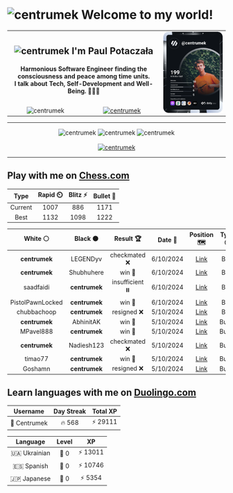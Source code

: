 <h1>
  <img
    src="https://emojis.slackmojis.com/emojis/images/1531849430/4246/blob-sunglasses.gif"
    width="30"
    alt="centrumek"
  />
  Welcome to my world!
</h1>

<table>
  <tbody>
    <tr>
      <td align="center" width="70%" colspan="2">
        <h2>
          <img
            src="https://raw.githubusercontent.com/MartinHeinz/MartinHeinz/master/wave.gif"
            width="30px"
            alt="centrumek"
          />
          I'm Paul Potaczała
        </h2>
        <h4>
          Harmonious Software Engineer finding the consciousness and peace among time units.
          <br/>
          I talk about Tech, Self-Development and Well-Being. 🌿🧘🚀
        </h4>
      </td>
      <td width="30%" rowspan="2">
        <a href="https://app.daily.dev/centrumek">
          <img
            src="./devcard.svg"
            alt="centrumek"
          />
        </a>
      </td>
    </tr>
    <tr align="center">
      <td>
        <img
          src="https://komarev.com/ghpvc/?username=centrumek&label=visitors&color=0e75b6&style=flat"
          alt="centrumek"
        >
      </td>
      <td>
        <a href="https://stackoverflow.com/users/14496012/centrumek">
          <img
            src="https://stackoverflow.com/users/flair/14496012.png?theme=dark"
            alt="centrumek"
          >
        </a>
      </td>
    </tr>
  </tbody>
</table>

---
<div align="center">
  <img 
    src="https://github-readme-stats.vercel.app/api?username=centrumek&show_icons=true&count_private=true&theme=dark&hide_border=true&hide=issues,contribs&bg_color=00000000"
    alt="centrumek"
  />
  <img
    src="https://github-readme-stats.vercel.app/api/top-langs/?username=centrumek&layout=compact&hide_border=true&theme=dark&bg_color=00000000&langs_count=6&exclude_repo=air-statistic-app"
    alt="centrumek"
  />
  <img 
    src="https://github-readme-streak-stats.herokuapp.com?user=centrumek&theme=dark&hide_border=true&background=FFFFFF00"
    alt="centrumek"
  />
  <br/>
  <br/>
  <a href="https://www.buymeacoffee.com/centrumek">
    <img
      src="https://cdn.buymeacoffee.com/buttons/v2/default-orange.png"
      height="50"
      width="210"
      alt="centrumek"
    />
  </a>
</div>

---

## Play with me on [Chess.com](https://www.chess.com/member/centrumek)

<div align="center">
<!--START_SECTION:chessStats-->
<!-- Automatically generated with https://github.com/Balastrong/chess-stats-action -->

| Type | Rapid ⏲️ | Blitz ⚡ | Bullet 🔫 |
|:---:|:---:|:---:|:---:|
| Current | 1007 | 886 | 1171 |
| Best | 1132 | 1098 | 1222 |

| White ⚪ | Black ⚫ | Result 🏆 | Date 📅 | Position 🗺️ | Type 🕕 |
|:---:|:---:|:---:|:---:|:---:|:---:|
| **centrumek** | LEGENDyv | checkmated ❌ | 6/10/2024 | <a href="http://www.ee.unb.ca/cgi-bin/tervo/fen.pl?select=1k1r4/1p3pp1/p6p/4P3/8/3p4/PP2q3/2R1KR2 w - -">Link</a> | Blitz |
| **centrumek** | Shubhuhere | win 🥇 | 6/10/2024 | <a href="http://www.ee.unb.ca/cgi-bin/tervo/fen.pl?select=2kr4/2R5/4p3/1RPbB2p/1P1P1P1P/6r1/7K/8 b - -">Link</a> | Blitz |
| saadfaidi | **centrumek** | insufficient ⏸️ | 6/10/2024 | <a href="http://www.ee.unb.ca/cgi-bin/tervo/fen.pl?select=8/8/8/8/8/5K2/8/k7 w - -">Link</a> | Blitz |
| PistolPawnLocked | **centrumek** | win 🥇 | 6/10/2024 | <a href="http://www.ee.unb.ca/cgi-bin/tervo/fen.pl?select=4k3/pr6/7p/3P1pp1/P1P5/8/6PP/6K1 w - -">Link</a> | Blitz |
| chubbachoop | **centrumek** | resigned ❌ | 5/10/2024 | <a href="http://www.ee.unb.ca/cgi-bin/tervo/fen.pl?select=8/4R3/2k5/7R/6p1/1K4P1/5P1P/8 b - -">Link</a> | Blitz |
| **centrumek** | AbhinitAK | win 🥇 | 5/10/2024 | <a href="http://www.ee.unb.ca/cgi-bin/tervo/fen.pl?select=8/5p2/6k1/4P3/3P4/1K6/r7/8 b - -">Link</a> | Bullet |
| MPavel888 | **centrumek** | win 🥇 | 5/10/2024 | <a href="http://www.ee.unb.ca/cgi-bin/tervo/fen.pl?select=r5q1/p6r/3Rp2P/pk2N3/4p3/1P2b3/1B6/1K2Q2R w - -">Link</a> | Bullet |
| **centrumek** | Nadiesh123 | checkmated ❌ | 5/10/2024 | <a href="http://www.ee.unb.ca/cgi-bin/tervo/fen.pl?select=r5k1/2R2pbp/4p1p1/4P3/2p2PP1/8/1r5P/q6K w - -">Link</a> | Bullet |
| timao77 | **centrumek** | win 🥇 | 5/10/2024 | <a href="http://www.ee.unb.ca/cgi-bin/tervo/fen.pl?select=8/8/6kp/5pr1/R7/PB2n2P/2P5/7K w - -">Link</a> | Bullet |
| Goshamn | **centrumek** | resigned ❌ | 5/10/2024 | <a href="http://www.ee.unb.ca/cgi-bin/tervo/fen.pl?select=3k4/R7/8/p3R3/4P3/3P4/PP3PPP/6K1 b - -">Link</a> | Bullet |

<!--END_SECTION:chessStats-->
</div>

## Learn languages with me on [Duolingo.com](https://www.duolingo.com/profile/Centrumek)

<div align="center">
<!--START_SECTION:duolingoStats-->
<!-- Automatically generated with https://github.com/centrumek/duolingo-readme-stats-->

| Username | Day Streak | Total XP |
|:---:|:---:|:---:|
| 👤 Centrumek | 🔥 568 | ⚡ 29111 |

| Language | Level | XP |
|:---:|:---:|:---:|
| 🇺🇦 Ukrainian | 👑 0 | ⚡ 13011 |
| 🇪🇸 Spanish | 👑 0 | ⚡ 10746 |
| 🇯🇵 Japanese | 👑 0 | ⚡ 5354 |

<!--END_SECTION:duolingoStats-->
</div>
<!--
**centrumek/centrumek** is a ✨ _special_ ✨ repository because its `README.md` (this file) appears on your GitHub profile.

Here are some ideas to get you started:

- 🔭 I’m currently working on ...
- 🌱 I’m currently learning ...
- 👯 I’m looking to collaborate on ...
- 🤔 I’m looking for help with ...
- 💬 Ask me about ...
- 📫 How to reach me: ...
- 😄 Pronouns: ...
- ⚡ Fun fact: ...
-->
